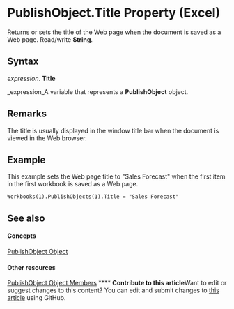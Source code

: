 
# PublishObject.Title Property (Excel)

Returns or sets the title of the Web page when the document is saved as a Web page. Read/write  **String**.


## Syntax

 _expression_. **Title**

 _expression_A variable that represents a  **PublishObject** object.


## Remarks

The title is usually displayed in the window title bar when the document is viewed in the Web browser.


## Example

This example sets the Web page title to "Sales Forecast" when the first item in the first workbook is saved as a Web page.


```
Workbooks(1).PublishObjects(1).Title = "Sales Forecast"
```


## See also


#### Concepts


 [PublishObject Object](da719d86-b65b-3bbd-c0fc-8b3113777540.md)
#### Other resources


 [PublishObject Object Members](3091c7b1-69f2-d523-7a43-1a72837f96d6.md)
****   **Contribute to this article**Want to edit or suggest changes to this content? You can edit and submit changes to  [this article](https://github.com/jhershey00/VBA_Excel_Test/OpenXMLCon/articles/3e8eae5c-62f5-3d72-2c27-ff5107153adc.md) using GitHub.

